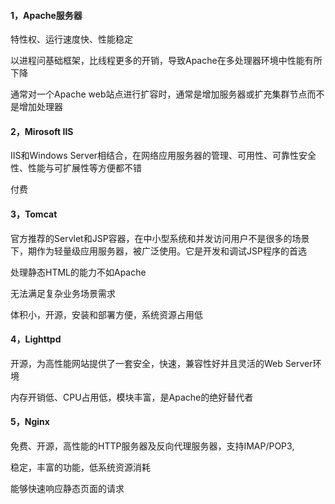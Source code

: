 #### 1，Apache服务器

特性权、运行速度快、性能稳定

以进程问基础框架，比线程更多的开销，导致Apache在多处理器环境中性能有所下降

通常对一个Apache web站点进行扩容时，通常是增加服务器或扩充集群节点而不是增加处理器



#### 2，Mirosoft IIS

IIS和Windows Server相结合，在网络应用服务器的管理、可用性、可靠性安全性、性能与可扩展性等方便都不错

付费



#### 3，Tomcat

官方推荐的Servlet和JSP容器，在中小型系统和并发访问用户不是很多的场景下，期作为轻量级应用服务器，被广泛使用。它是开发和调试JSP程序的首选

处理静态HTML的能力不如Apache

无法满足复杂业务场景需求

体积小，开源，安装和部署方便，系统资源占用低



#### 4，Lighttpd

开源，为高性能网站提供了一套安全，快速，兼容性好并且灵活的Web Server环境

内存开销低、CPU占用低，模块丰富，是Apache的绝好替代者



#### 5，Nginx

免费、开源，高性能的HTTP服务器及反向代理服务器，支持IMAP/POP3,

稳定，丰富的功能，低系统资源消耗

能够快速响应静态页面的请求

